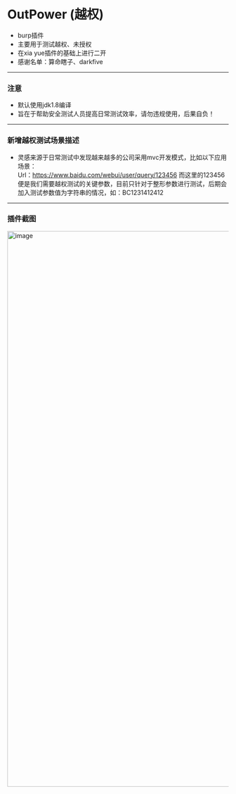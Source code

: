 # OutPower (越权)

* burp插件
* 主要用于测试越权、未授权
* 在xia yue插件的基础上进行二开
* 感谢名单：算命瞎子、darkfive

**********

### 注意
* 默认使用jdk1.8编译
* 旨在于帮助安全测试人员提高日常测试效率，请勿违规使用，后果自负！

**********
### 新增越权测试场景描述
* 灵感来源于日常测试中发现越来越多的公司采用mvc开发模式，比如以下应用场景：</br>
Url：https://www.baidu.com/webui/user/query/123456
而这里的123456便是我们需要越权测试的关键参数，目前只针对于整形参数进行测试，后期会加入测试参数值为字符串的情况，如：BC1231412412
**********
### 插件截图
<img width="1262" alt="image" src="https://github.com/darkfive2022/OutPower/assets/136411443/bf32c98c-fb35-4eae-bcc6-78a4df8eeaea">

